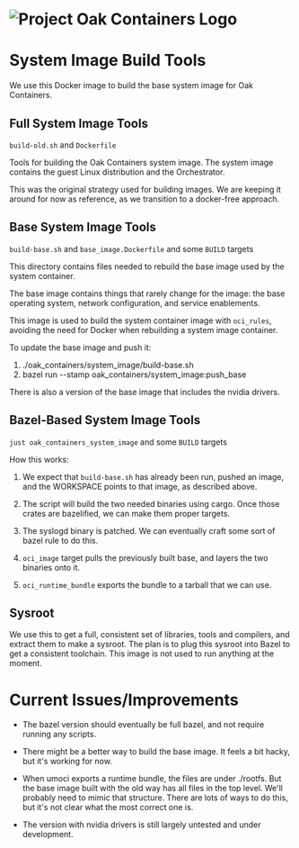 <!-- Oak Logo Start -->
<!-- An HTML element is intentionally used since GitHub recommends this approach to handle different images in dark/light modes. Ref: https://docs.github.com/en/get-started/writing-on-github/getting-started-with-writing-and-formatting-on-github/basic-writing-and-formatting-syntax#specifying-the-theme-an-image-is-shown-to -->
<!-- markdownlint-disable-next-line MD033 -->
<h1><picture><source media="(prefers-color-scheme: dark)" srcset="/docs/oak-logo/svgs/oak-containers-negative-colour.svg?sanitize=true"><source media="(prefers-color-scheme: light)" srcset="/docs/oak-logo/svgs/oak-containers.svg?sanitize=true"><img alt="Project Oak Containers Logo" src="/docs/oak-logo/svgs/oak-containers.svg?sanitize=true"></picture></h1>
<!-- Oak Logo End -->

# System Image Build Tools

We use this Docker image to build the base system image for Oak Containers.

## Full System Image Tools

`build-old.sh` and `Dockerfile`

Tools for building the Oak Containers system image. The system image contains
the guest Linux distribution and the Orchestrator.

This was the original strategy used for building images. We are keeping it
around for now as reference, as we transition to a docker-free approach.

## Base System Image Tools

`build-base.sh` and `base_image.Dockerfile` and some `BUILD` targets

This directory contains files needed to rebuild the base image used by the
system container.

The base image contains things that rarely change for the image: the base
operating system, network configuration, and service enablements.

This image is used to build the system container image with `oci_rules`,
avoiding the need for Docker when rebuilding a system image container.

To update the base image and push it:

1. ./oak_containers/system_image/build-base.sh
2. bazel run --stamp oak_containers/system_image:push_base

There is also a version of the base image that includes the nvidia drivers.

## Bazel-Based System Image Tools

`just oak_containers_system_image` and some `BUILD` targets

How this works:

1. We expect that `build-base.sh` has already been run, pushed an image, and the
   WORKSPACE points to that image, as described above.

2. The script will build the two needed binaries using cargo. Once those crates
   are bazelified, we can make them proper targets.

3. The syslogd binary is patched. We can eventually craft some sort of bazel
   rule to do this.

4. `oci_image` target pulls the previously built base, and layers the two
   binaries onto it.

5. `oci_runtime_bundle` exports the bundle to a tarball that we can use.

## Sysroot

We use this to get a full, consistent set of libraries, tools and compilers, and
extract them to make a sysroot. The plan is to plug this sysroot into Bazel to
get a consistent toolchain. This image is not used to run anything at the
moment.

# Current Issues/Improvements

- The bazel version should eventually be full bazel, and not require running any
  scripts.

- There might be a better way to build the base image. It feels a bit hacky, but
  it's working for now.

- When umoci exports a runtime bundle, the files are under ./rootfs. But the
  base image built with the old way has all files in the top level. We'll
  probably need to mimic that structure. There are lots of ways to do this, but
  it's not clear what the most correct one is.

- The version with nvidia drivers is still largely untested and under
  development.
